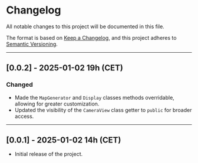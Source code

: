 ﻿# Changelog

All notable changes to this project will be documented in this file.

The format is based on [Keep a Changelog](https://keepachangelog.com/), and this project adheres to [Semantic Versioning](https://semver.org/).

---

## [0.0.2] - 2025-01-02 19h (CET)

### Changed
- Made the `MapGenerator` and `Display` classes methods overridable, allowing for greater customization.
- Updated the visibility of the `CameraView` class getter to `public` for broader access.

---

## [0.0.1] - 2025-01-02 14h (CET)
- Initial release of the project.
